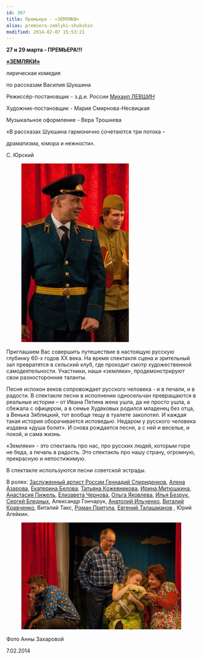 ```yaml
---
id: 307
title: Премьера - «ЗЕМЛЯКИ»
alias: premiera-zemlyki-shukshin
modified: 2014-02-07 15:53:21
---
```


**27 и 29 марта - ПРЕМЬЕРА!!!**

<a href="283-zemlyaki.html">**«ЗЕМЛЯКИ»**</a>

лирическая комедия

по рассказам Василия Шукшина

Режиссёр-постановщик - з.д.и. России <a href="153-mihail-levshin.html">Михаил ЛЕВШИН</a>

Художник-постановщик - Мария Смирнова-Несвицкая

Музыкальное оформление - Вера Трошнева

«В рассказах Шукшина гармонично сочетаются три потока –

драматизма, юмора и нежности».

С. Юрский

<figure><img src="./images/stories/news/zemlyki-foto22.jpg" /></figure>

Приглашаем Вас совершить путешествие в настоящую русскую глубинку 60-х годов ХХ века. На время спектакля сцена и зрительный зал превратятся в сельский клуб, где проходит смотр художественной самодеятельности. Участники, наши «земляки», продемонстрируют свои разносторонние таланты.

Песня испокон веков сопровождает русского человека - и в печали, и в радости. В спектакле песни в исполнении односельчан превращаются в реальные истории – от Ивана Петина жена ушла, да не просто ушла, а сбежала с офицером, а в семье Худяковых родился младенец без отца, а Венька Зяблицкий, тот вообще тещу в туалете заколотил. И каждая такая история оборачивается исповедью. Недаром у русского человека издавна «душа болит». И снова рождается песня, а с ней и веселье, и покой, и сама жизнь.

«Земляки» - это спектакль про нас, про русских людей, которым горе не беда, а печаль в радость. Это спектакль про нашу страну, огромную, прекрасную и непостижимую.

В спектакле используются песни советской эстрады.

В ролях: <a href="27--gennadij-spiridenkov-za-rf.html">Заслуженный артист России Геннадий Спириденков</a>, <a href="86-alena-azarova.html">Алена Азарова</a>, <a href="23-belova-ekaterina.html">Екатерина Белова</a>, <a href="80-tatiana-kogevnikova.html">Татьяна Кожевникова</a>, <a href="62-irina-mityshkina.html">Ирина Митюшкина</a>, <a href="64-asia-pigel-sergeevna.html">Анастасия Пижель</a>, <a href="48-chernovaelizaveta.html">Елизавета Чернова</a>, <a href="89-olga-yakovleva.html">Ольга Яковлева</a>, <a href="83-bezryk-ilya.html">Илья Безрук</a>, <a href="24-blednyh-sergej.html">Сергей Бледных</a>, Александр Гончарук, <a href="55-anatolii-ilchenko.html">Анатолий Ильченко</a>, <a href="66-vitalii-kravchenko.html">Виталий Кравченко</a>, Виталий Такс, <a href="50-roman-pritula.html">Роман Притула</a>, <a href="84-talashmanovevgenii.html">Евгений Талашманов</a> , Юрий Агейкин.

<figure><img src="./images/stories/news/zemlyki-foto.jpg" /></figure>

Фото Анны Захаровой

7.02.2014

